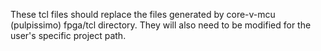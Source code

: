 These tcl files should replace the files generated by core-v-mcu (pulpissimo) fpga/tcl directory. They will also need to be modified for the user's specific project path.
